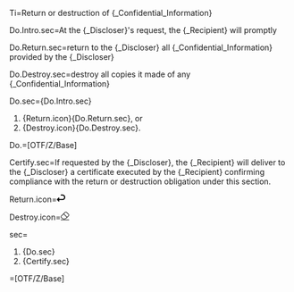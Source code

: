 Ti=Return or destruction of {_Confidential_Information}

Do.Intro.sec=At the {_Discloser}'s request, the {_Recipient} will promptly

Do.Return.sec=<span class="highlight">return</span> to the {_Discloser} all {_Confidential_Information} provided by the {_Discloser}

Do.Destroy.sec=<span class="highlight">destroy</span> all copies it made of any {_Confidential_Information}

Do.sec={Do.Intro.sec}<ol class="secs-or"><li>{Return.icon}{Do.Return.sec}, or<li>{Destroy.icon}{Do.Destroy.sec}.</ol>

Do.=[OTF/Z/Base]

Certify.sec=If requested by the {_Discloser}, the {_Recipient} will deliver to the {_Discloser} a <span class="highlight">certificate</span> executed by the {_Recipient} confirming compliance with the return or destruction obligation under this section.

Return.icon=<img src="Doc/OTF/WorldCC/WorldCC-NDA-Design/Z/icon/return.png" height="15" width="15" >  

Destroy.icon=<img src="Doc/OTF/WorldCC/WorldCC-NDA-Design/Z/icon/destroy.png" height="15" width="15" >  

sec=<ol class="secs"><li>{Do.sec}<li>{Certify.sec}</ol>

=[OTF/Z/Base]
